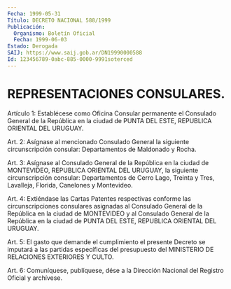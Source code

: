 ```yaml
---
Fecha: 1999-05-31
Título: DECRETO NACIONAL 588/1999
Publicación:
  Organismo: Boletín Oficial
  Fecha: 1999-06-03
Estado: Derogada
SAIJ: https://www.saij.gob.ar/DN19990000588
Id: 123456789-0abc-885-0000-9991soterced
---
```

# REPRESENTACIONES CONSULARES.

<a id="1"></a>
Artículo  1:  Establécese  como  Oficina  Consular permanente  el Consulado General de la República en la ciudad  de  PUNTA DEL ESTE, REPUBLICA ORIENTAL DEL URUGUAY.

<a id="2"></a>
Art.  2:  Asígnase  al mencionado Consulado General la  siguiente circunscripción  consular:   Departamentos  de  Maldonado  y  Rocha.

<a id="3"></a>
Art. 3: Asígnase al Consulado General de la República en la ciudad de  MONTEVIDEO,  REPUBLICA  ORIENTAL   DEL  URUGUAY,  la  siguiente circunscripción consular: Departamentos  de  Cerro  Lago, Treinta y Tres, Lavalleja, Florida, Canelones y Montevideo.

<a id="4"></a>
Art.  4: Extiéndase las Cartas Patentes respectivas conforme  las circunscripciones  consulares  asignadas al Consulado General de la República en la ciudad de MONTEVIDEO  y  al Consulado General de la República en la ciudad de PUNTA DEL ESTE,  REPUBLICA  ORIENTAL  DEL URUGUAY.

<a id="5"></a>
Art.  5: El gasto que demande el cumplimiento el presente Decreto se  imputará   a  las  partidas  específicas  del  presupuesto  del MINISTERIO DE RELACIONES EXTERIORES Y CULTO.

<a id="6"></a>
Art. 6: Comuníquese,  publíquese, dése a la Dirección Nacional del Registro Oficial y archívese.
